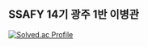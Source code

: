 ## SSAFY 14기 광주 1반 이병관

[![Solved.ac Profile](http://mazassumnida.wtf/api/v2/generate_badge?boj=crowny)](https://solved.ac/crowny/)
